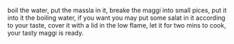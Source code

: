 boil the water,
put the massla in it,
breake the maggi into small pices,
put it into it the boiling water,
if you want you may put some salat in it according to your taste,
cover it with a lid in the low flame,
let it for two mins to cook,
your tasty maggi is ready.